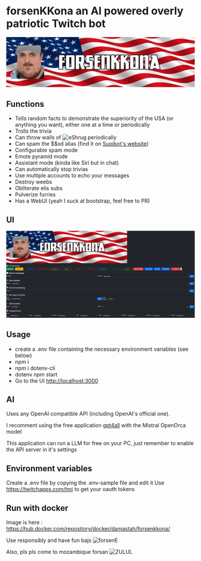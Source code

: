 # forsenKKona an AI powered overly patriotic Twitch bot

![banner](banner.webp)

## Functions

- Tells random facts to demonstrate the superiority of the USA (or anything you want), either one at a time or periodically
- Trolls the trivia
- Can throw walls of ![eShrug](https://cdn.frankerfacez.com/emoticon/107715/1) periodically
- Can spam the $$xd alias (find it on [Supibot's website](https://supinic.com/bot/user/alias/find))
- Configurable spam mode
- Emote pyramid mode
- Assistant mode (kinda like Siri but in chat)
- Can automatically stop trivias
- Use multiple accounts to echo your messages
- Destroy weebs
- Obliterate elis subs
- Pulverize furries
- Has a WebUI (yeah I suck at bootstrap, feel free to PR)

## UI

![UI](ui.webp)

## Usage

- create a .env file containing  the necessary environment variables (see below)
- npm i
- npm i dotenv-cli
- dotenv npm start
- Go to the UI <http://localhost:3000>

## AI

Uses any OpenAI compatible API (including OpenAI's official one).

I recomment using the free application [gpt4all](https://gpt4all.io/index.html) with the Mistral OpenOrca model

This application can run a LLM for free on your PC, just remember to enable the API server in it's settings

## Environment variables

Create a .env file by copying the .env-sample file and edit it
Use <https://twitchapps.com/tmi> to get your oauth tokens

## Run with docker

Image is here : <https://hub.docker.com/repository/docker/damastah/forsenkkona/>

Use responsibly and have fun bajs ![forsenE](https://cdn.frankerfacez.com/emoticon/545961/1)

Also, pls pls come to mozambique forsan ![ZULUL](https://cdn.frankerfacez.com/emoticon/130077/1)
